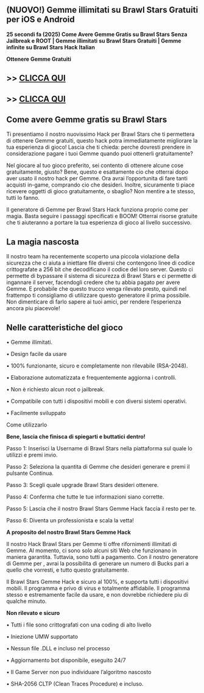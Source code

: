 ## (NUOVO!) Gemme illimitati su Brawl Stars Gratuiti per iOS e Android

**25 secondi fa (2025) Come Avere Gemme Gratis su Brawl Stars Senza Jailbreak e ROOT | Gemme illimitati su Brawl Stars Gratuiti | Gemme infinite su Brawl Stars Hack Italian**

**Ottenere Gemme Gratuiti**

## >> <a href="https://www.konicaminoltasa.com/getmedia/155fa87e-6d73-410a-885c-48bd750facc9/br4wlstars.html">CLICCA QUI</a>


## >> <a href="https://www.konicaminoltasa.com/getmedia/155fa87e-6d73-410a-885c-48bd750facc9/br4wlstars.html">CLICCA QUI</a>


## **Come avere Gemme gratis su Brawl Stars**

Ti presentiamo il nostro nuovissimo Hack per Brawl Stars che ti permettera di ottenere Gemme gratuiti, questo hack potra immediatamente migliorare la tua esperienza di gioco! Lascia che ti chieda: perche dovresti prendere in considerazione pagare i tuoi Gemme quando puoi ottenerli gratuitamente?

Nel giocare al tuo gioco preferito, sei contento di ottenere alcune cose gratuitamente, giusto? Bene, questo e esattamente cio che otterrai dopo aver usato il nostro hack per Gemme. Ora avrai l’opportunita di fare tanti acquisti in-game, comprando cio che desideri. Inoltre, sicuramente ti piace ricevere oggetti di gioco gratuitamente, o sbaglio? Non mentire a te stesso, tutti lo fanno.

Il generatore di Gemme per Brawl Stars Hack funziona proprio come per magia. Basta seguire i passaggi specificati e BOOM! Otterrai risorse gratuite che ti aiuteranno a portare la tua esperienza di gioco al livello successivo.

## **La magia nascosta**

Il nostro team ha recentemente scoperto una piccola violazione della sicurezza che ci aiuta a iniettare file diversi che contengono linee di codice crittografate a 256 bit che decodificano il codice del loro server. Questo ci permette di bypassare il sistema di sicurezza di Brawl Stars e ci permette di ingannare il server, facendogli credere che tu abbia pagato per avere Gemme. E probabile che questo trucco venga rilevato presto, quindi nel frattempo ti consigliamo di utilizzare questo generatore il prima possibile. Non dimenticare di farlo sapere ai tuoi amici, per rendere l’esperienza ancora piu piacevole!

## **Nelle caratteristiche del gioco**

• Gemme illimitati.

• Design facile da usare

• 100% funzionante, sicuro e completamente non rilevabile (RSA-2048).

• Elaborazione automatizzata e frequentemente aggiorna i controlli.

• Non è richiesto alcun root o jailbreak.

• Compatibile con tutti i dispositivi mobili e con diversi sistemi operativi.

• Facilmente sviluppato

Come utilizzarlo

**Bene, lascia che finisca di spiegarti e buttatici dentro!**

Passo 1: Inserisci la Username di Brawl Stars nella piattaforma sul quale lo utilizzi e premi invio.

Passo 2: Seleziona la quantita di Gemme che desideri generare e premi il pulsante Continua.

Passo 3: Scegli quale upgrade Brawl Stars desideri ottenere.

Passo 4: Conferma che tutte le tue informazioni siano corrette.

Passo 5: Lascia che il nostro Brawl Stars Gemme Hack faccia il resto per te.

Passo 6: Diventa un professionista e scala la vetta!

**A proposito del nostro Brawl Stars Gemme Hack**

Il nostro Hack Brawl Stars per Gemme ti offre rifornimenti illimitati di Gemme. Al momento, ci sono solo alcuni siti Web che funzionano in maniera garantita. Tuttavia, sono tutti a pagamento. Con il nostro generatore di Gemme per , avrai la possibilita di generare un numero di Bucks pari a quello che vorresti, e tutto questo gratuitamente.

Il Brawl Stars Gemme Hack e sicuro al 100%, e supporta tutti i dispositivi mobili. Il programma e privo di virus e totalmente affidabile. Il programma stesso e estremamente facile da usare, e non dovrebbe richiedere piu di qualche minuto.

**Non rilevato e sicuro**

• Tutti i file sono crittografati con una coding di alto livello

• Iniezione UMW supportato

• Nessun file .DLL e incluso nel processo

• Aggiornamento bot disponibile, eseguito 24/7

• Il Game Server non puo individuare l’algoritmo nascosto

• SHA-2056 CLTP (Clean Traces Procedure) e incluso.
